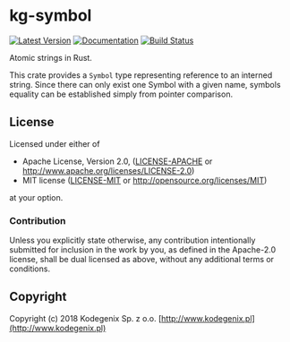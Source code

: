 # kg-symbol

[![Latest Version](https://img.shields.io/crates/v/kg-symbol.svg)](https://crates.io/crates/kg-symbol)
[![Documentation](https://docs.rs/kg-symbol/badge.svg)](https://docs.rs/kg-symbol)
[![Build Status](https://travis-ci.com/Kodegenix/kg-symbol.svg?branch=master)](https://travis-ci.com/Kodegenix/kg-symbol)

Atomic strings in Rust.

This crate provides a `Symbol` type representing reference to an interned string. 
Since there can only exist one Symbol with a given name, symbols equality can be established simply from pointer comparison.

## License

Licensed under either of
* Apache License, Version 2.0, ([LICENSE-APACHE](LICENSE-APACHE) or http://www.apache.org/licenses/LICENSE-2.0)
* MIT license ([LICENSE-MIT](LICENSE-MIT) or http://opensource.org/licenses/MIT)

at your option.

### Contribution

Unless you explicitly state otherwise, any contribution intentionally submitted
for inclusion in the work by you, as defined in the Apache-2.0 license, shall be dual licensed as above, without any
additional terms or conditions.

## Copyright

Copyright (c) 2018 Kodegenix Sp. z o.o. [http://www.kodegenix.pl](http://www.kodegenix.pl)
